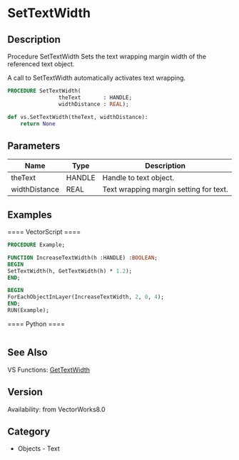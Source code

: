 # SetTextWidth

## Description
Procedure SetTextWidth Sets the text wrapping margin width of the referenced text object.   

A call to SetTextWidth automatically activates text wrapping.

```pascal
PROCEDURE SetTextWidth(
				theText       : HANDLE;
				widthDistance : REAL);
```

```python
def vs.SetTextWidth(theText, widthDistance):
    return None
```

## Parameters
|Name|Type|Description|
|---|---|---|
|theText|HANDLE|Handle to text object.|
|widthDistance|REAL|Text wrapping margin setting for text.|

## Examples
==== VectorScript ====
```pascal
PROCEDURE Example;

FUNCTION IncreaseTextWidth(h :HANDLE) :BOOLEAN;
BEGIN
SetTextWidth(h, GetTextWidth(h) * 1.2);
END;

BEGIN
ForEachObjectInLayer(IncreaseTextWidth, 2, 0, 4);
END;
RUN(Example);
```
==== Python ====
```python

```

## See Also
VS Functions:
[GetTextWidth](GetTextWidth.md)

## Version
Availability: from VectorWorks8.0

## Category
* Objects - Text

